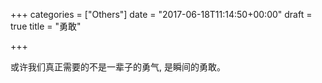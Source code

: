 +++
categories = ["Others"]
date = "2017-06-18T11:14:50+00:00"
draft = true
title = "勇敢"

+++


或许我们真正需要的不是一辈子的勇气, 是瞬间的勇敢。